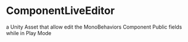 # ComponentLiveEditor
a Unity Asset that allow edit the MonoBehaviors Component Public fields while in Play Mode
